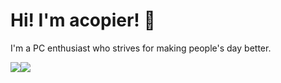 # Hi! I'm acopier! 👋

I'm a PC enthusiast who strives for making people's day better.

<table>
    <tr>
        <img src="https://github-readme-stats.vercel.app/api?username=acopier&show_icons=true&theme=gruvbox" />
    </tr>
    <tr>
        <img src="https://github-readme-stats.vercel.app/api/top-langs/?username=acopier&layout=compact&theme=gruvbox" />
    </tr>
</table>

<!---
acopier/acopier is a ✨ special ✨ repository because its `README.md` (this file) appears on your GitHub profile.
You can click the Preview link to take a look at your changes.
--->
